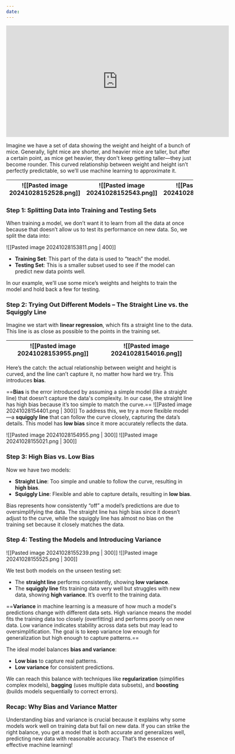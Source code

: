 ```yaml
---
date:
---
```


<iframe width="600" height="300" src="https://www.youtube.com/embed/EuBBz3bI-aA?si=actICBbCtO4cQnvu" title="YouTube video player" frameborder="0" allow="accelerometer; autoplay; clipboard-write; encrypted-media; gyroscope; picture-in-picture; web-share" referrerpolicy="strict-origin-when-cross-origin" allowfullscreen></iframe>


Imagine we have a set of data showing the weight and height of a bunch of mice. Generally, light mice are shorter, and heavier mice are taller, but after a certain point, as mice get heavier, they don't keep getting taller—they just become rounder. This curved relationship between weight and height isn’t perfectly predictable, so we’ll use machine learning to approximate it.


| ![[Pasted image 20241028152528.png]] | ![[Pasted image 20241028152543.png]] | ![[Pasted image 20241028152610.png]] |
| ------------------------------------ | ------------------------------------ | ------------------------------------ |

### Step 1: Splitting Data into Training and Testing Sets

When training a model, we don’t want it to learn from all the data at once because that doesn’t allow us to test its performance on new data. So, we split the data into:

![[Pasted image 20241028153811.png | 400]]  

- **Training Set**: This part of the data is used to “teach” the model.
- **Testing Set**: This is a smaller subset used to see if the model can predict new data points well.

In our example, we’ll use some mice’s weights and heights to train the model and hold back a few for testing.

### Step 2: Trying Out Different Models – The Straight Line vs. the Squiggly Line

Imagine we start with **linear regression**, which fits a straight line to the data. This line is as close as possible to the points in the training set.

| ![[Pasted image 20241028153955.png]] | ![[Pasted image 20241028154016.png]] |
| ------------------------------------ | ------------------------------------ |

Here’s the catch: the actual relationship between weight and height is curved, and the line can’t capture it, no matter how hard we try. This introduces **bias**.

==**Bias** is the error introduced by assuming a simple model (like a straight line) that doesn’t capture the data's complexity. In our case, the straight line has high bias because it’s too simple to match the curve.==
![[Pasted image 20241028154401.png | 300]]
To address this, we try a more flexible model—a **squiggly line** that can follow the curve closely, capturing the data’s details. This model has **low bias** since it more accurately reflects the data.

![[Pasted image 20241028154955.png | 300]] ![[Pasted image 20241028155021.png | 300]]

### Step 3: High Bias vs. Low Bias 

Now we have two models:
- **Straight Line**: Too simple and unable to follow the curve, resulting in **high bias**.
- **Squiggly Line**: Flexible and able to capture details, resulting in **low bias**.

Bias represents how consistently “off” a model’s predictions are due to oversimplifying the data. The straight line has high bias since it doesn’t adjust to the curve, while the squiggly line has almost no bias on the training set because it closely matches the data.

### Step 4: Testing the Models and Introducing Variance

![[Pasted image 20241028155239.png | 300]] ![[Pasted image 20241028155525.png | 300]]


We test both models on the unseen testing set:
- The **straight line** performs consistently, showing **low variance**.
- The **squiggly line** fits training data very well but struggles with new data, showing **high variance**. It’s overfit to the training data.

==**Variance** in machine learning is a measure of how much a model's predictions change with different data sets. High variance means the model fits the training data too closely (overfitting) and performs poorly on new data. Low variance indicates stability across data sets but may lead to oversimplification. The goal is to keep variance low enough for generalization but high enough to capture patterns.==

The ideal model balances **bias and variance**:
- **Low bias** to capture real patterns.
- **Low variance** for consistent predictions.

We can reach this balance with techniques like **regularization** (simplifies complex models), **bagging** (uses multiple data subsets), and **boosting** (builds models sequentially to correct errors).
### Recap: Why Bias and Variance Matter

Understanding bias and variance is crucial because it explains why some models work well on training data but fail on new data. If you can strike the right balance, you get a model that is both accurate and generalizes well, predicting new data with reasonable accuracy. That’s the essence of effective machine learning!